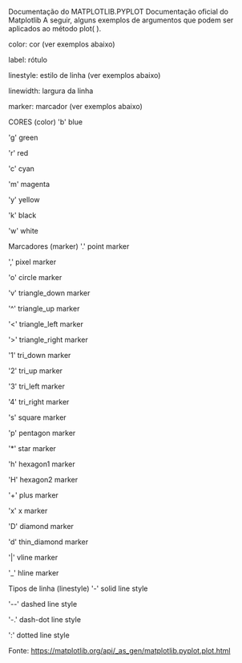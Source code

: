 Documentação do MATPLOTLIB.PYPLOT
Documentação oficial do Matplotlib
A seguir, alguns exemplos de argumentos que podem ser aplicados ao método plot( ).



color: cor (ver exemplos abaixo)

label: rótulo

linestyle: estilo de linha (ver exemplos abaixo)

linewidth: largura da linha

marker: marcador (ver exemplos abaixo)



CORES (color)
'b' blue

'g' green

'r' red

'c' cyan

'm' magenta

'y' yellow

'k' black

'w' white



Marcadores (marker)
'.' point marker

',' pixel marker

'o' circle marker

'v' triangle_down marker

'^' triangle_up marker

'<' triangle_left marker

'>' triangle_right marker

'1' tri_down marker

'2' tri_up marker

'3' tri_left marker

'4' tri_right marker

's' square marker

'p' pentagon marker

'*' star marker

'h' hexagon1 marker

'H' hexagon2 marker

'+' plus marker

'x' x marker

'D' diamond marker

'd' thin_diamond marker

'|' vline marker

'_' hline marker





Tipos de linha (linestyle)
'-' solid line style

'--' dashed line style

'-.' dash-dot line style

':' dotted line style



Fonte: https://matplotlib.org/api/_as_gen/matplotlib.pyplot.plot.html